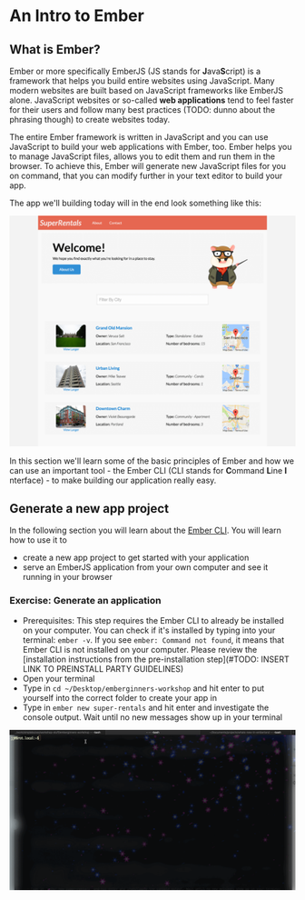# An Intro to Ember

## What is Ember?

Ember or more specifically EmberJS (JS stands for **J**ava**S**cript) is a framework that helps you build entire websites using JavaScript. Many modern websites are built based on JavaScript frameworks like EmberJS alone. JavaScript websites or so-called **web applications** tend to feel faster for their users and follow many best practices (TODO: dunno about the phrasing though) to create websites today.

The entire Ember framework is written in JavaScript and you can use JavaScript to build your web applications with Ember, too. Ember helps you to manage JavaScript files, allows you to edit them and run them in the browser. To achieve this, Ember will generate new JavaScript files for you on command, that you can modify further in your text editor to build your app.

The app we'll building today will in the end look something like this:

![Super Rentals App](./assets/images/super_rentals_demo.png)

In this section we'll learn some of the basic principles of Ember and how we can use an important tool - the Ember CLI (CLI stands for **C**ommand **L**ine **I** nterface) - to make building our application really easy.

<!--  Ember Tutorial: Super Rentals

- What is Ember? A JavaScript framework
- Overview of Finished Super Rentals app.
- Exercise: Generate an app. Ember new. Investigate dir structure.
- Exercise: Run the app. Learn about localhost and how to view the app. -->

## Generate a new app project

In the following section you will learn about the [Ember CLI](https://cli.emberjs.com/release/). You will learn how to use it to
- create a new app project to get started with your application
- serve an EmberJS application from your own computer and see it running in your browser

### Exercise: Generate an application

- Prerequisites: This step requires the Ember CLI to already be installed on your computer. You can check if it's installed by typing into your terminal: `ember -v`. If you see `ember: Command not found`, it means that Ember CLI is not installed on your computer. Please review the [installation instructions from the pre-installation step](#TODO: INSERT LINK TO PREINSTALL PARTY GUIDELINES)
- Open your terminal
- Type in `cd ~/Desktop/emberginners-workshop` and hit enter to put yourself into the correct folder to create your app in
- Type in `ember new super-rentals` and hit enter and investigate the console output. Wait until no new messages show up in your terminal

![Example Generate App](./assets/images/ember_demo-2a.gif)
